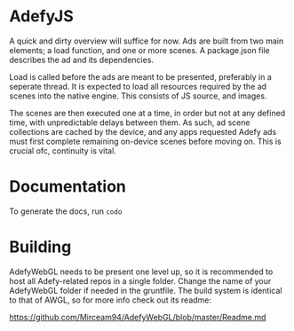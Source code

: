 AdefyJS
=======

A quick and dirty overview will suffice for now. Ads are built from two main
elements; a load function, and one or more scenes. A package.json file describes
the ad and its dependencies.

Load is called before the ads are meant to be presented, preferably in a
seperate thread. It is expected to load all resources required by the ad scenes
into the native engine. This consists of JS source, and images.

The scenes are then executed one at a time, in order but not at any defined
time, with unpredictable delays between them. As such, ad scene collections are
cached by the device, and any apps requested Adefy ads must first complete
remaining on-device scenes before moving on. This is crucial ofc, continuity is
vital.

Documentation
=============
To generate the docs, run `codo`

Building
========
AdefyWebGL needs to be present one level up, so it is recommended to host all
Adefy-related repos in a single folder. Change the name of your AdefyWebGL
folder if needed in the gruntfile. The build system is identical to that of
AWGL, so for more info check out its readme:

https://github.com/Mirceam94/AdefyWebGL/blob/master/Readme.md
